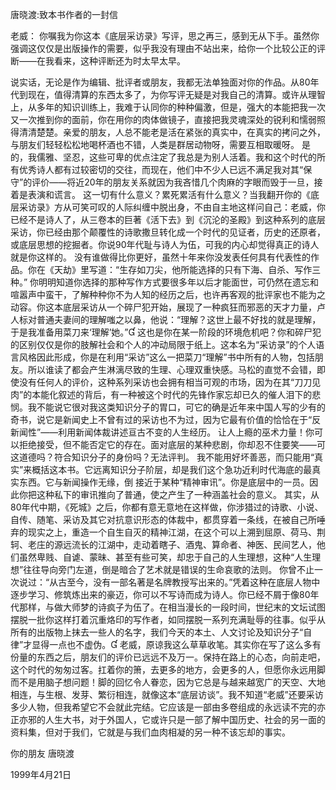 ﻿唐晓渡:致本书作者的一封信
   
   
   
   老威：
   你嘱我为你这本《底层采访录》写评，思之再三，感到无从下手。虽然你强调这仅仅是出版操作的需要，似乎我没有理由不站出来，给你一个比较公正的评断——在我看来，这种评断还为时太早太早。

   说实话，无论是作为编辑、批评者或朋友，我都无法单独面对你的作品。从80年代到现在，值得清算的东西太多了，为你写评无疑是对我自己的清算。或许从理智上，从多年的知识训练上，我难于认同你的种种偏激，但是，强大的本能把我一次又一次推到你的面前，你在用你的肉体做镜子，直接把我灵魂深处的锐利和懦弱照得清清楚楚。亲爱的朋友，人总不能老是活在紧张的真实中，在真实的拷问之外，与朋友们轻轻松松地喝杯酒也不错，人类是群居动物呀，需要互相取暖呀。
   是的，我儒雅、坚忍，这些可卑的优点注定了我总是为别人活着。我和这个时代的所有优秀诗人都有过较密切的交往，而现在，他们中不少人已远不满足我对其“保守”的评价——将近20年的朋友关系就因为我吝惜几个肉麻的字眼而毁于一旦，接着是表演和谎言。
   这一切有什么意义？累死累活有什么意义？当我翻开你的《底层采访录》方从可笑可叹的人际纠缠中脱出身，不由自主地这样问自己：老威，你已经不是诗人了，从三卷本的巨著《活下去》到《沉沦的圣殿》到这种系列的底层采访，你已经由那个颠覆性的诗歌撒旦转化成一个时代的见证者，历史的还原者，或底层思想的挖掘者。你说90年代耻与诗人为伍，可我的内心却觉得真正的诗人就是你这样的。
   没有谁做得比你更好，虽然十年来你没发表任何具有代表性的作品。你在《天劫》里写道：“生存如刀尖，他所能选择的只有下海、自杀、写作三种。”
   你明明知道你选择的那种写作方式要很多年以后才能面世，可仍然在遗忘和喧嚣声中蛮干，了解种种你不为人知的经历之后，也许再客观的批评家也不能为之动容。你这本底层采访从一个碎尸犯开始，展现了一种疯狂而邪恶的天才力量，卢人标对普通夫妻间的理解嗤之以鼻，他说：“理解？这世上最不好找的就是理解，于是我准备用菜刀来‘理解’她。”
   这也是你在某一阶段的环境危机吧？你和碎尸犯的区别仅仅是你的肢解社会和个人的冲动局限于纸上。这本名为“采访录”的个人语言风格因此形成，你是在利用“采访”这么一把菜刀“理解”书中所有的人物，包括朋友。所以谁读了都会产生淋漓尽致的生理、心理双重快感。马松的直觉不会错，即使没有任何人的评价，这种系列采访也会拥有相当可观的市场，因为在其“刀刀见肉”的本能化叙述的背后，有一种被这个时代的先锋作家忘却已久的催人泪下的悲悯。我不能说它很对我这类知识分子的胃口，可它的确是近年来中国人写的少有的奇书，说它是新闻史上不曾有过的采访也不为过，因为它最有价值的恰恰在于“反新闻性”——利用新闻体裁讲述亘古不变的人生经历。
   让人上瘾的巫术力量！你可以拒绝接受，但不能否定它的存在。面对底层的某种悲剧，你却忍不住要笑——可这道德吗？符合知识分子的身份吗？无法评判。
   我不能用好坏善恶，而只能用“真实”来概括这本书。它远离知识分子阶层，却是我们这个急功近利时代海底的最真实东西。它与新闻操作无缘，倒 接近于某种“精神审讯”。你是底层中的一员。因此你把这种私下的审讯推向了普通，使之产生了一种涵盖社会的意义。
   其实，从80年代中期，《死城》之后，你都有意无意地在这样做，你涉猎过的诗歌、小说、自传、随笔、采访及其它对抗意识形态的体裁中，都贯穿着一条线，在被自己所唾弃的现实之上，重造一个自生自灭的精神江湖，在这个可以上溯到屈原、荷马、荆轲、老庄的源远流长的江湖中，走动着瞎子、酒鬼、算命者、神医、民间艺人，他们虽然卑贱、自谑、蒙昧、甚至有些可笑，却忠于自己的人生理想，这种“人生理想”往往导向旁门左道，倒是暗合了艺术就是错误的生命哀歌的法则。
   你曾不止一次说过：“从古至今，没有一部名著是名牌教授写出来的。”凭着这种在底层人物中逐步学习、修筑炼出来的豪迈，你可以不写诗而成为诗人。你已经不屑于像80年代那样，与做大师梦的诗疯子为伍了。在相当漫长的一段时间，世纪末的文坛试图摆脱一批你这样打着沉重烙印的写作者，如同摆脱一系列充满耻辱的往事。似乎从所有的出版物上抹去一些人的名字，我们今天的本土、人文讨论及知识分子“自律”才显得一点也不虚伪。
   老威，原谅我这么草草收笔。其实你在写了这么多有份量的东西之后，朋友们的评价已远远不及万一。保持在路上的心态，向前走吧，这个时代的匆匆过客。扛着你的箫，去更多的地方，会更多的人，但愿你永远用脚而不是用脑子想问题！脚的回忆令人眷恋，因为它总是与越来越宽广的天空、大地相连，与生根、发芽、繁衍相连，就像这本“底层访谈”。我不知道“老威”还要采访多少人物，但我希望它不会就此完结。它应该是一部由多卷组成的永远读不完的亦正亦邪的人生大书，对于外国人，它或许只是一部了解中国历史、社会的另一面的资料集，但对于我们，它就是与我们血肉相凝的另一种不该忘却的事实。
   
   
   你的朋友 唐晓渡
   
   1999年4月21日